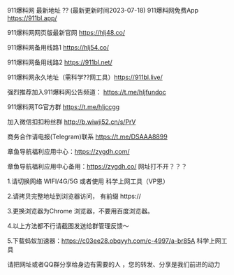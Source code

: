911爆料网 最新地址 ?? (最新更新时间2023-07-18)
911爆料网免费App https://911bl.app/

911爆料网网页版最新官网 https://hlj48.co/

911爆料网备用线路1 https://hlj54.co/

911爆料网备用线路2 https://911bl.net/

911爆料网永久地址（需科学??网工具）https://911bl.live/

强烈推荐加入911爆料网公告频道： https://t.me/hljfundoc

911爆料网TG官方群 https://t.me/hljccgg

加入微信扣扣粉丝群  http://b.wiwji52.cn/s/PrV

商务合作请电报(Telegram)联系 https://t.me/DSAAA8899

章鱼导航福利应用中心：https://zygdh.com/

章鱼导航福利应用中心备用：https://zygdh.co/
网址打不开？？？

1.请切换网络 WIFI/4G/5G 或者使用 科学上网工具（VP恩）

2.请拷贝完整地址到浏览器访问， 有前缀 https://

3.更换浏览器为Chrome 浏览器，不要用百度浏览器。

4.以上方法都不行请截图发送给群管理反馈～

5.下载蚂蚁加速器：https://c03ee28.obqyyh.com/c-4997/a-br85A 科学上网工具

请把网址或者QQ群分享给身边有需要的人 ，您的转发、分享是我们前进的动力
